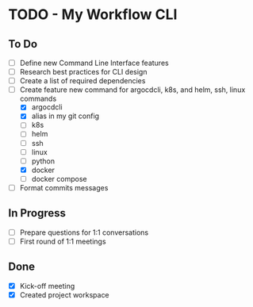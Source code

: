 # TODO - My Workflow CLI

## To Do

- [ ] Define new Command Line Interface features
- [ ] Research best practices for CLI design
- [ ] Create a list of required dependencies
- [ ] Create feature new command for argocdcli, k8s, and helm, ssh, linux commands
    - [x] argocdcli
    - [x] alias in my git config
    - [ ] k8s
    - [ ] helm
    - [ ] ssh
    - [ ] linux
    - [ ] python
    - [x] docker
    - [ ] docker compose
- [ ] Format commits messages

## In Progress

- [ ] Prepare questions for 1:1 conversations
- [ ] First round of 1:1 meetings

## Done

- [x] Kick-off meeting
- [x] Created project workspace

